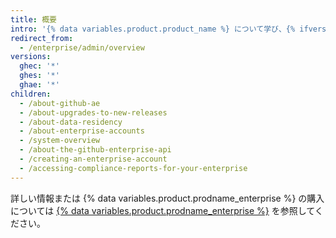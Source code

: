 ```yaml
---
title: 概要
intro: '{% data variables.product.product_name %} について学び、{% ifversion ghes %}アカウントとアクセス、ライセンス、{% endif %}支払いを管理できます。'
redirect_from:
  - /enterprise/admin/overview
versions:
  ghec: '*'
  ghes: '*'
  ghae: '*'
children:
  - /about-github-ae
  - /about-upgrades-to-new-releases
  - /about-data-residency
  - /about-enterprise-accounts
  - /system-overview
  - /about-the-github-enterprise-api
  - /creating-an-enterprise-account
  - /accessing-compliance-reports-for-your-enterprise
---
```


詳しい情報または {% data variables.product.prodname_enterprise %} の購入については [{% data variables.product.prodname_enterprise %}](https://github.com/enterprise) を参照してください。
